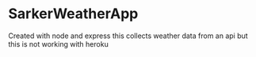 # SarkerWeatherApp
Created with node and express
this collects weather data from an api but this is not working with heroku
